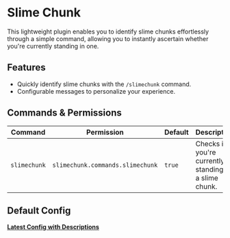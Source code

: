 # Slime Chunk
This lightweight plugin enables you to identify slime chunks effortlessly through a simple command, allowing you to instantly ascertain whether you're currently standing in one.

## Features
- Quickly identify slime chunks with the `/slimechunk` command.
- Configurable messages to personalize your experience.

## Commands & Permissions
| Command    | Permission                     | Default | Description |
|------------|--------------------------------|---------|-------------|
| `slimechunk` | `slimechunk.commands.slimechunk` | `true`  |Checks if you're currently standing in a slime chunk.|

## Default Config
[**Latest Config with Descriptions**](https://taako.me)
